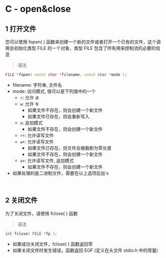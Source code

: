 &emsp;
# C - open&close

## 1 打开文件
您可以使用 fopen( ) 函数来创建一个新的文件或者打开一个已有的文件，这个调用会初始化类型 FILE 的一个对象，类型 FILE 包含了所有用来控制流的必要的信息

>语法
```c++
FILE *fopen( const char *filename, const char *mode );
```
- filename: 字符串, 文件名
- mode: 访问模式, 值可以是下列值中的一个
    - `r`: 允许 `读`
    - `w`: 允许 `写`
        - 如果文件不存在，则会创建一个新文件
        - 如果文件已存在，则会重新写入
    - `a`: 追加模式
        - 如果文件不存在，则会创建一个新文件
    - `r+`: 允许读写文件
    - `w+`: 允许读写文件
        - 如果文件已存在，则文件会被截断为零长度
        - 如果文件不存在，则会创建一个新文件
    - `a+`: 允许读写文件, 追加模式
        - 如果文件不存在，则会创建一个新文件
- 如果处理的是二进制文件，需要在以上选项后加 `b`

&emsp;
## 2 关闭文件
为了关闭文件，请使用 fclose( ) 函数
>语法
```c++
int fclose( FILE *fp );
```
- 如果成功关闭文件，fclose( ) 函数返回零
- 如果关闭文件时发生错误，函数返回 EOF (定义在头文件 stdio.h 中的常量)
